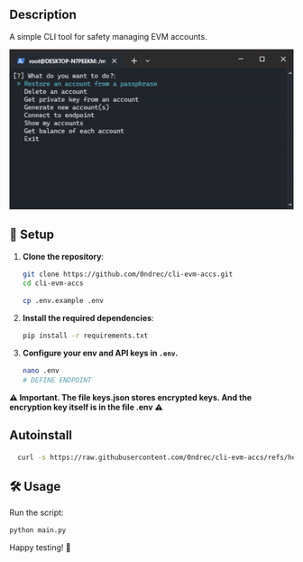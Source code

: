 ## Description
A simple CLI tool for safety managing EVM accounts.

![alt text](https://github.com/0ndrec/cli-evm-accs/blob/main/img.gif)

## 🚀 Setup

1. **Clone the repository**:
    ```sh
    git clone https://github.com/0ndrec/cli-evm-accs.git
    cd cli-evm-accs
    ```
    ```sh
    cp .env.example .env
    ```

2. **Install the required dependencies**:
    ```sh
    pip install -r requirements.txt
    ```

3. **Configure your env and API keys in `.env`.**
   ```sh
   nano .env
   # DEFINE ENDPOINT
   ```
**⚠️ Important. The file keys.json stores encrypted keys. And the encryption key itself is in the file .env ⚠️**

## Autoinstall

```sh
  curl -s https://raw.githubusercontent.com/0ndrec/cli-evm-accs/refs/heads/main/install.sh | sudo bash
```

## 🛠 Usage

Run the script:
```sh
python main.py
```

Happy testing! 🎉
